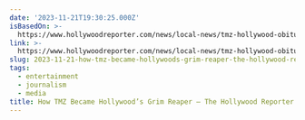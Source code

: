 ```yaml
---
date: '2023-11-21T19:30:25.000Z'
isBasedOn: >-
  https://www.hollywoodreporter.com/news/local-news/tmz-hollywood-obituaries-1235648344/?utm_source=pocket-newtab-en-us
link: >-
  https://www.hollywoodreporter.com/news/local-news/tmz-hollywood-obituaries-1235648344/?utm_source=pocket-newtab-en-us
slug: 2023-11-21-how-tmz-became-hollywoods-grim-reaper-the-hollywood-reporter
tags:
  - entertainment
  - journalism
  - media
title: How TMZ Became Hollywood’s Grim Reaper – The Hollywood Reporter
---
```


